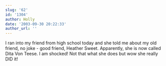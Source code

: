 ```yaml
---
slug: '62'
id: '1304'
author: Holly
date: '2003-09-30 20:22:33'
author_url: ''
---
```

I ran into my friend from high school today and she told me about my old friend, no joke - good friend, Heather Sweet.  Apparently, she is now called Dita Von Teese.  I am shocked!  Not that what she does but wow she really DID it!
